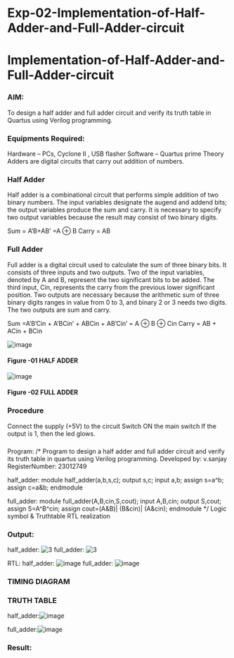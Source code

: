 # Exp-02-Implementation-of-Half-Adder-and-Full-Adder-circuit

# Implementation-of-Half-Adder-and-Full-Adder-circuit
### AIM:
To design a half adder and full adder circuit and verify its truth table in Quartus using Verilog programming.

### Equipments Required:
Hardware – PCs, Cyclone II , USB flasher
Software – Quartus prime
Theory
Adders are digital circuits that carry out addition of numbers.

### Half Adder
Half adder is a combinational circuit that performs simple addition of two binary numbers. The input variables designate the augend and addend bits; the output variables produce the sum and carry. It is necessary to specify two output variables because the result may consist of two binary digits.

Sum = A’B+AB’ =A ⊕ B Carry = AB

### Full Adder
Full adder is a digital circuit used to calculate the sum of three binary bits. It consists of three inputs and two outputs. Two of the input variables, denoted by A and B, represent the two significant bits to be added. The third input, Cin, represents the carry from the previous lower significant position. Two outputs are necessary because the arithmetic sum of three binary digits ranges in value from 0 to 3, and binary 2 or 3 needs two digits. The two outputs are sum and carry.

Sum =A’B’Cin + A’BCin’ + ABCin + AB’Cin’ = A ⊕ B ⊕ Cin Carry = AB + ACin + BCin

 ![image](https://user-images.githubusercontent.com/36288975/163552156-a13e5a56-c638-4110-97d9-8896907c8d25.png)

#### Figure -01 HALF ADDER 


![image](https://user-images.githubusercontent.com/36288975/163552057-b3547877-6d07-45b4-b7e0-bcfebfad9e1d.png)

#### Figure -02 FULL ADDER 

### Procedure

Connect the supply (+5V) to the circuit
Switch ON the main switch
If the output is 1, then the led glows.
### 
Program:
/*
Program to design a half adder and full adder circuit and verify its truth table in quartus using Verilog programming.
Developed by: v.sanjay
RegisterNumber:  23012749

half_adder:
module half_adder(a,b,s,c);
output s,c;
input a,b;
assign s=a^b;
assign c=a&b;
endmodule

full_adder:
module full_adder(A,B,cin,S,cout);
input A,B,cin;
output S,cout;
assign S=A^B^cin;
assign cout=(A&B)| (B&cin)| (A&cin);
endmodule
*/
Logic symbol & Truthtable
RTL realization

### Output: 
half_adder: 
![3](https://github.com/sanjayy2431/Exp-02-Implementation-of-Half-Adder-and-Full-Adder-circuit/assets/149365143/9c9936b0-dc5d-4398-a96a-93972d171e0a) 
full_adder:
![3](https://github.com/sanjayy2431/Exp-02-Implementation-of-Half-Adder-and-Full-Adder-circuit/assets/149365143/41bb591d-f655-4624-b2d5-c9730258) 

RTL:
half_adder:
![image](https://github.com/sanjayy2431/Exp-02-Implementation-of-Half-Adder-and-Full-Adder-circuit/assets/149365143/b3937af4-a008-48f1-99d0-3ce41af1dac2)
full_adder:
![image](https://github.com/sanjayy2431/Exp-02-Implementation-of-Half-Adder-and-Full-Adder-circuit/assets/149365143/546d956d-2dbc-415b-a9b9-1b33c6984127)




### TIMING DIAGRAM


### TRUTH TABLE 
half_adder:![image](https://github.com/sanjayy2431/Exp-02-Implementation-of-Half-Adder-and-Full-Adder-circuit/assets/149365143/180902e3-bd62-4591-a56a-5c28f1bb8b04)




full_adder:![image](https://github.com/sanjayy2431/Exp-02-Implementation-of-Half-Adder-and-Full-Adder-circuit/assets/149365143/dfcb2a12-1b86-445d-8dcb-9594f1c16a3b)



### Result:

